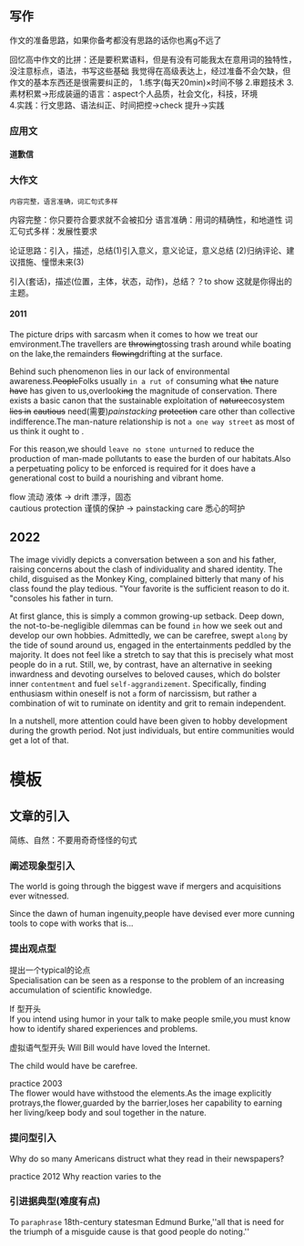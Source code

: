 ## 写作
作文的准备思路，如果你备考都没有思路的话你也离g不远了 

回忆高中作文的比拼：还是要积累语料，但是有没有可能我太在意用词的独特性，没注意标点，语法，书写这些基础
我觉得在高级表达上，经过准备不会欠缺，但作文的基本东西还是很需要纠正的，
1.练字(每天20min)×时间不够
2.审题技术
3.素材积累->形成装逼的语言：aspect个人品质，社会文化，科技，环境  
4.实践：行文思路、语法纠正、时间把控->check 提升->实践



### 应用文
#### 道歉信

### 大作文
`内容完整，语言准确，词汇句式多样`

内容完整：你只要符合要求就不会被扣分
语言准确：用词的精确性，和地道性
词汇句式多样：发展性要求

论证思路：引入，描述，总结(1)引入意义，意义论证，意义总结 (2)归纳评论、建议措施、憧憬未来(3)


引入(套话)，描述(位置，主体，状态，动作)，总结？？to show 这就是你得出的主题。


#### 2011
The picture drips with sarcasm when it comes to how we treat our emvironment.The travellers are ~~throwing~~tossing trash around while boating on the lake,the remainders ~~flowing~~drifting at the surface.

Behind such phenomenon lies in our lack of environmental awareness.~~People~~Folks usually `in a rut of` consuming what ~~the~~ nature ~~have~~ has given to us,overlook~~ing~~ the magnitude of conservation. There exists a basic canon that the sustainable exploitation of  ~~nature~~ecosystem ~~lies in~~ ~~cautious~~ need(需要)*painstacking* ~~protection~~ care other than collective indifference.The man-nature relationship is not `a one way street` as most of us think it ought to .

For this reason,we should `leave no stone unturned` to reduce the production of  man-made pollutants to ease the burden of  our habitats.Also a perpetuating policy  to be enforced is required for it does have a generational cost to build a nourishing and vibrant home.



flow 流动 液体 →   drift 漂浮，固态  
cautious protection 谨慎的保护 → painstacking care 悉心的呵护


## 2022
The image vividly depicts a conversation between a son and his father, raising concerns about the clash of individuality and shared identity.    The child, disguised as the Monkey King, complained bitterly that many of his class found the play tedious.    "Your favorite is the sufficient reason to do it.   "consoles his father in turn. 

At first glance, this is simply a common growing-up setback.    Deep down, the not-to-be-negligible dilemmas can be found `in` how we seek out and develop our own hobbies.    Admittedly, we can be carefree, swept `along` by the tide of sound around us, engaged in the entertainments peddled by the majority.     It does not feel like a stretch to say that this is precisely what most people do in a rut.   Still, we, by contrast, have an alternative in seeking inwardness and devoting ourselves to beloved causes, which do bolster inner `contentment` and fuel `self-aggrandizement`.     Specifically, finding enthusiasm within oneself is not `a` form of narcissism, but rather a combination of wit to ruminate on identity and grit to remain independent.

In a nutshell, more attention could have been given to hobby development during the growth period.  Not just individuals, but entire communities would get a lot of that.
# 模板
## 文章的引入
简练、自然：不要用奇奇怪怪的句式
### 阐述现象型引入
The world is going through the biggest wave if mergers and acquisitions ever witnessed.


Since the dawn of human ingenuity,people have devised ever more cunning tools to cope with works that is... 
### 提出观点型
提出一个typical的论点   
Specialisation can be seen as a response to the problem of an increasing accumulation of scientific knowledge.

If 型开头  
If you intend using humor in your talk to make people smile,you must know how to identify shared experiences and problems.

虚拟语气型开头
Will Bill would have loved the Internet.

The child would have be carefree.

practice 2003  
The flower would have withstood the elements.As the image explicitly protrays,the flower,guarded by the barrier,loses her capability to earning her living/keep body and soul together in the nature.

### 提问型引入
Why do so many Americans distruct what they read in their newspapers?


practice 2012 
Why reaction varies to the 

### 引进据典型(难度有点)
To `paraphrase` 18th-century statesman Edmund Burke,''all that is need for the triumph of a misguide cause is that good people do noting.''